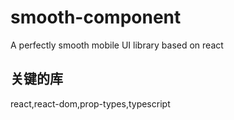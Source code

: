 # smooth-component
A perfectly smooth mobile UI library based on react

## 关键的库
react,react-dom,prop-types,typescript
